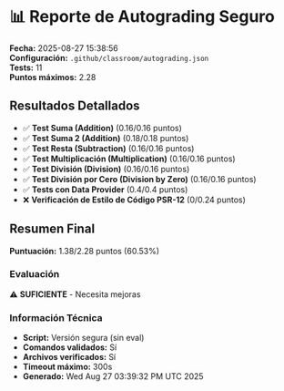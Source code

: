 # 📊 Reporte de Autograding Seguro

**Fecha:** 2025-08-27 15:38:56  
**Configuración:** `.github/classroom/autograding.json`  
**Tests:** 11  
**Puntos máximos:** 2.28  

## Resultados Detallados

- ✅ **Test Suma (Addition)** (0.16/0.16 puntos)
- ✅ **Test Suma 2 (Addition)** (0.18/0.18 puntos)
- ✅ **Test Resta (Subtraction)** (0.16/0.16 puntos)
- ✅ **Test Multiplicación (Multiplication)** (0.16/0.16 puntos)
- ✅ **Test División (Division)** (0.16/0.16 puntos)
- ✅ **Test División por Cero (Division by Zero)** (0.16/0.16 puntos)
- ✅ **Tests con Data Provider** (0.4/0.4 puntos)
- ❌ **Verificación de Estilo de Código PSR-12** (0/0.24 puntos)

## Resumen Final

**Puntuación:** 1.38/2.28 puntos (60.53%)

### Evaluación
⚠️ **SUFICIENTE** - Necesita mejoras

### Información Técnica
- **Script:** Versión segura (sin eval)
- **Comandos validados:** Sí
- **Archivos verificados:** Sí  
- **Timeout máximo:** 300s
- **Generado:** Wed Aug 27 03:39:32 PM UTC 2025

